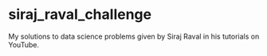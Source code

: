 # siraj_raval_challenge
My solutions to data science problems given by Siraj Raval in his tutorials on YouTube. 

